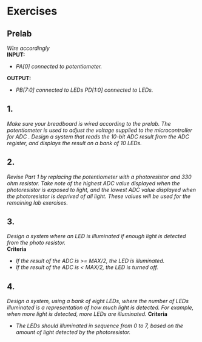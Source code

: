 # Exercises

## Prelab
*Wire accordingly*  
**INPUT:**  
  * *PA[0] connected to potentiometer.*  

**OUTPUT:**  
  * *PB[7:0] connected to LEDs PD[1:0] connected to LEDs.*

## 1. 
*Make sure your breadboard is wired according to the prelab. The potentiometer is used to adjust the voltage supplied to the microcontroller for ADC . Design a system that reads the 10-bit ADC result from the ADC register, and displays the result on a bank of 10 LEDs.*

## 2. 
*Revise Part 1 by replacing the potentiometer with a photoresistor and 330 
ohm resistor. Take note of the highest ADC value displayed when the photoresistor is exposed to light, and the lowest ADC value displayed when the photoresistor is deprived of all light. These values will be used for the remaining lab exercises.*

## 3. 
*Design a system where an LED is illuminated if enough light is detected from the photo resistor.*  
**Criteria**
  * *If the result of the ADC is >= MAX/2, the LED is illuminated.*
  * *If the result of the ADC is < MAX/2, the LED is turned off.*

## 4.
*Design a system, using a bank of eight LEDs, where the number of LEDs illuminated is a representation of how much light is detected. For example, when more light is detected, more LEDs are illuminated.*
**Criteria**
  * *The LEDs should illuminated in sequence from 0 to 7, based on the amount of light detected by the photoresistor.*
